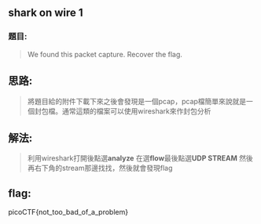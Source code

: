 ## shark on wire 1
### 題目:
>We found this packet capture. Recover the flag.



## 思路:
>將題目給的附件下載下來之後會發現是一個pcap，pcap檔簡單來說就是一個封包檔。通常這類的檔案可以使用wireshark來作封包分析

## 解法:
> 利用wireshark打開後點選**analyze**
> 在選**flow**最後點選**UDP STREAM**
> 然後再右下角的stream那邊找找，然後就會發現flag
## flag:
picoCTF{not_too_bad_of_a_problem}